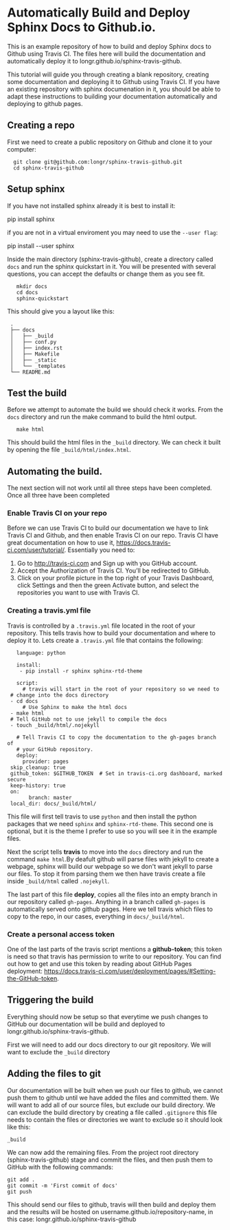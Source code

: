 # Automatically Build and Deploy Sphinx Docs to Github.io.

This is an example repository of how to build and deploy Sphinx docs to Github using Travis CI.  The files here will build the documentation and automatically deploy it to longr.github.io/sphinx-travis-github.

This tutorial will guide you through creating a blank repository, creating some documentation and deploying it to Github using Travis CI.  If you have an existing repository with sphinx documenation in it, you should be able to adapt these instructions to building your documentation automatically and deploying to github pages.

## Creating a repo

First we need to create a public repository on Github and clone it to your computer:

      git clone git@github.com:longr/sphinx-travis-github.git
      cd sphinx-travis-github

## Setup sphinx


If you have not installed sphinx already it is best to install it:

   pip install sphinx

if you are not in a virtual enviroment you may need to use the `--user flag`:

   pip install --user sphinx
   
Inside the main directory (sphinx-travis-github), create a directory called `docs` and run the sphinx quickstart in it.  You will be presented with several questions, you can accept the defaults or change them as you see fit.

       mkdir docs
       cd docs
       sphinx-quickstart

This should give you a layout like this:

     .
     ├── docs
     │   ├── _build
     │   ├── conf.py
     │   ├── index.rst
     │   ├── Makefile
     │   ├── _static
     │   └── _templates
     └── README.md

## Test the build

Before we attempt to automate the build we should check it works. From the `docs` directory and run the make command to build the html output.

       make html

This should build the html files in the `_build` directory.  We can check it built by opening the file `_build/html/index.html`.

## Automating the build.

The next section will not work until all three steps have been completed. Once all three have been completed

### Enable Travis CI on your repo

Before we can use Travis CI to build our documentation we have to link Travis CI and Github, and then enable Travis CI on our repo. Travis CI have great documentation on how to use it, https://docs.travis-ci.com/user/tutorial/. Essentially you need to:

1. Go to http://travis-ci.com and Sign up with you GitHub account.
2. Accept the Authorization of Travis CI. You’ll be redirected to GitHub.
3. Click on your profile picture in the top right of your Travis Dashboard, click Settings and then the green Activate button, and select the repositories you want to use with Travis CI.


### Creating a travis.yml file

Travis is controlled by a `.travis.yml` file located in the root of your repository. This tells travis how to build your documentation and where to deploy it to. Lets create a `.travis.yml` file that contains the following:

       language: python
       
       install:
        - pip install -r sphinx sphinx-rtd-theme

       script:
         # travis will start in the root of your repository so we need to
	 # change into the docs directory
	 - cd docs
         # Use Sphinx to make the html docs
	 - make html
	 # Tell GitHub not to use jekyll to compile the docs
	 - touch _build/html/.nojekyll

       # Tell Travis CI to copy the documentation to the gh-pages branch of
       # your GitHub repository.
       deploy:
         provider: pages
	 skip_cleanup: true
  	 github_token: $GITHUB_TOKEN  # Set in travis-ci.org dashboard, marked secure
  	 keep-history: true
  	 on:
    	   branch: master
  	 local_dir: docs/_build/html/

This file will first tell travis to use `python` and then install the python packages that we need `sphinx` and `sphinx-rtd-theme`. This second one is optional, but it is the theme I prefer to use so you will see it in the example files.

Next the script tells **travis** to move into the `docs` directory and run the command `make html`.By deafult github will parse files with jekyll to create a webpage, sphinx will build our webpage so we don't want jekyll to parse our files. To stop it from parsing them we then have travis create a file inside `_build/html` called `.nojekyll`.

The last part of this file **deploy**, copies all the files into an empty branch in our repository called `gh-pages`. Anything in a branch called `gh-pages` is automatically served onto github pages.  Here we tell travis which files to copy to the repo, in our cases, everything in `docs/_build/html`.

### Create a personal access token

One of the last parts of the travis script mentions a **github-token**; this token is need so that travis has permission to write to our repository.  You can find out how to get and use this token by reading about GitHub Pages deployment: https://docs.travis-ci.com/user/deployment/pages/#Setting-the-GitHub-token.

## Triggering the build

Everything should now be setup so that everytime we push changes to GitHub our documentation will be build and deployed to longr.github.io/sphinx-travis-github.

First we will need to add our docs directory to our git repository. We will want to exclude the `_build` directory 


## Adding the files to git

Our documentation will be built when we push our files to github, we cannot push them to github until we have added the files and committed them.  We will want to add all of our source files, but exclude our build directory.  We can exclude the build directory by creating a file called `.gitignore` this file needs to contain the files or directories we want to exclude so it should look like this:

    _build

We can now add the remaining files.  From the project root directory (sphinx-travis-github) stage and commit the files, and then push them to GitHub with the following commands:

    git add .
    git commit -m 'First commit of docs'
    git push

This should send our files to github, travis will then build and deploy them and the results will be hosted on username.github.io/repository-name, in this case: longr.github.io/sphinx-travis-github
